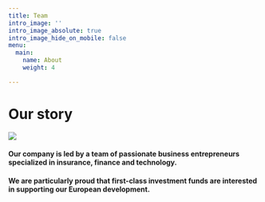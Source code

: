 ```yaml
---
title: Team
intro_image: ''
intro_image_absolute: true
intro_image_hide_on_mobile: false
menu:
  main:
    name: About
    weight: 4

---
```

# Our story

![](/images/bitmap.png)

#### Our company is led by a team of passionate business entrepreneurs specialized in insurance, finance and technology. 

#### We are particularly proud that first-class investment funds are interested in supporting our European development.